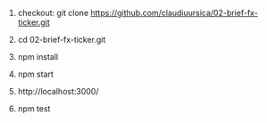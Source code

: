 1. checkout: git clone https://github.com/claudiuursica/02-brief-fx-ticker.git
2. cd 02-brief-fx-ticker.git
3. npm install
4. npm start
5. http://localhost:3000/

6. npm test

